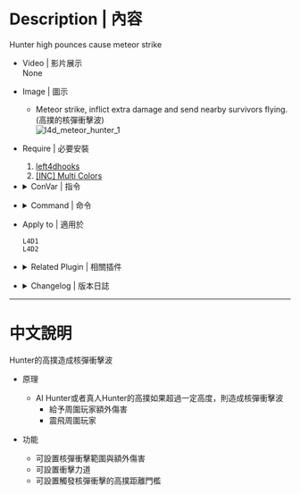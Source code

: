 # Description | 內容
Hunter high pounces cause meteor strike

* Video | 影片展示
<br/>None

* Image | 圖示
	* Meteor strike, inflict extra damage and send nearby survivors flying. (高撲的核彈衝擊波)
	<br/>![l4d_meteor_hunter_1](image/l4d_meteor_hunter_1.gif)

* Require | 必要安裝
	1. [left4dhooks](https://forums.alliedmods.net/showthread.php?t=321696)
	2. [[INC] Multi Colors](https://github.com/fbef0102/L4D1_2-Plugins/releases/tag/Multi-Colors)


* <details><summary>ConVar | 指令</summary>

	* cfg/sourcemod/l4d_meteor_hunter.cfg
		```php
        // 0=Plugin off, 1=Plugin on.
        l4d_meteor_hunter_allow "1"

        // Damage caused by meteor strike.
        l4d_meteor_hunter_damage "15.0"

        // Hunter Pounce Distance needed to trigger meteor strike.
        l4d_meteor_hunter_distance "800"

        // Turn on the plugin in these game modes, separate by commas (no spaces). (Empty = all).
        l4d_meteor_hunter_modes ""

        // Turn off the plugin in these game modes, separate by commas (no spaces). (Empty = none).
        l4d_meteor_hunter_modes_off ""

        // Turn on the plugin in these game modes. 0=All, 1=Coop, 2=Survival, 4=Versus, 8=Scavenge. Add numbers together.
        l4d_meteor_hunter_modes_tog "0"

        // How much force is applied to the survivor (meteor strike).
        l4d_meteor_hunter_power "300"

        // Hunter meteor strike range.
        l4d_meteor_hunter_range "200"

        // Vertical force multiplier (meteor strike).
        l4d_meteor_hunter_vertical_mult "1.5"
		```
</details>

* <details><summary>Command | 命令</summary>

	None
</details>

* Apply to | 適用於
	```
	L4D1
	L4D2
	```

* <details><summary>Related Plugin | 相關插件</summary>

	1. [pounceannounce](/pounceannounce): Announces hunter pounces to the entire server
		> 顯示Hunter造成的高撲傷害與高撲距離
	2. [l4d_hunter_destructive](https://github.com/fbef0102/Game-Private_Plugin/tree/main/Plugin_%E6%8F%92%E4%BB%B6/Hunter_Hunter/l4d_hunter_destructive): Allows for unique Hunter abilities to the destructive beast.
		> 增強Hunter，賦予多種超能力成為毀滅性的野獸
</details>

* <details><summary>Changelog | 版本日誌</summary>

	* v1.5 (2023-3-24)
		* Remake code, convert code to latest syntax
		* Fix warnings when compiling on SourceMod 1.11.
		* Optimize code and improve performance
        * Replace Gamedata with left4dhooks
		* Add Convars

	* v1.5
		* [Original Plugin by rekcah](https://forums.alliedmods.net/showthread.php?p=2712447)
</details>

- - - -
# 中文說明
Hunter的高撲造成核彈衝擊波

* 原理
	* AI Hunter或者真人Hunter的高撲如果超過一定高度，則造成核彈衝擊波
        * 給予周圍玩家額外傷害
        * 震飛周圍玩家

* 功能
    * 可設置核彈衝擊範圍與額外傷害
    * 可設置衝擊力道
    * 可設置觸發核彈衝擊的高撲距離門檻